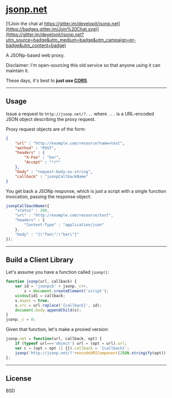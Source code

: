 [jsonp.net](http://jsonp.net)
=============================

[![Join the chat at https://gitter.im/developit/jsonp.net](https://badges.gitter.im/Join%20Chat.svg)](https://gitter.im/developit/jsonp.net?utm_source=badge&utm_medium=badge&utm_campaign=pr-badge&utm_content=badge)

A JSONp-based web proxy.

Disclaimer: I'm open-sourcing this old service so that anyone using it can maintain it.

These days, it's best to **just use [CORS](http://enable-cors.org/)**.



---


Usage
-----

Issue a request to `http://jsonp.net/?...` where `...` is a URL-encoded JSON object describing the proxy request.

Proxy request objects are of the form:

```json
{
	"url" : "http://example.com/resource?name=test",
	"method" : "POST",
	"headers" : {
		"X-Foo" : "bar",
		"Accept" : "*/*"
	},
	"body" : "request-body-as-string",
	"callback" : "jsonpCallbackName"
}
```

You get back a JSONp response, which is just a script with a single function invocation, passing the response object:

```js
jsonpCallbackName({
	"status" : 200,
	"url" : "http://example.com/resource/test",
	"headers" : {
		"Content-Type" : "application/json"
	},
	"body" : "{\"foo\":\"bar\"}"
});
```


---


Build a Client Library
----------------------

Let's assume you have a function called `jsonp()`:

```js
function jsonp(url, callback) {
	var id = 'jsonpcb' + jsonp._c++,
		s = document.createElement('script');
	window[id] = callback;
	s.async = true;
	s.src = url.replace('{callback}', id);
	document.body.appendChild(s);
}
jsonp._c = 0;
```

Given that function, let's make a proxied version:

```js
jsonp.net = function(url, callback, opt) {
	if (typeof url==='object') url = (opt = url).url;
	var c = (opt = opt || {}).callback = '{callback}';
	jsonp('http://jsonp.net/?'+encodeURIComponent(JSON.stringify(opt)).replace('%7Bcallback%7D',c), callback);
};
```


---


License
-------

BSD

